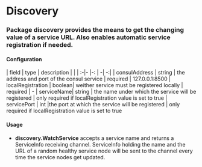 # Discovery
### Package discovery provides the means to get the changing value of a service URL. Also enables automatic service registration if needed.


#### Configuration

| field | type | description |  |
| :-|- |-: | -| -:|
| consulAddress | string | the address and port of the consul service | required | 127.0.0.1:8500
| localRegistration | boolean| weither service must be registered locally  | required | -
| serviceName| string | the name under which the service will be registered | only required if localRegistration value is set to true
| servicePort | int |the port at which the service will be registered | only required if localRegistration value is set to true 

#### Usage
- **discovery.WatchService** accepts a service name and returns a ServiceInfo receiving channel. ServiceInfo holding the name and the URL of a random healthy service node will be sent to the channel every time the service nodes get updated.